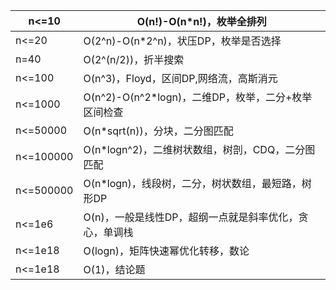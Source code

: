 | n<=10     | O(n!)-O(n*n!)，枚举全排列                              |
| --------- | ------------------------------------------------------ |
| n<=20     | O(2^n)-O(n*2^n)，状压DP，枚举是否选择                  |
| n=40      | O(2^(n/2))，折半搜索                                   |
| n<=100    | O(n^3)，Floyd，区间DP,网络流，高斯消元                 |
| n<=1000   | O(n^2)-O(n^2*logn)，二维DP，枚举，二分+枚举区间检查    |
| n<=50000  | O(n*sqrt(n))，分块，二分图匹配                         |
| n<=100000 | O(n*logn^2)，二维树状数组，树剖，CDQ，二分图匹配       |
| n<=500000 | O(n*logn)，线段树，二分，树状数组，最短路，树形DP      |
| n<=1e6    | O(n)，一般是线性DP，超纲一点就是斜率优化，贪心，单调栈 |
| n<=1e18   | O(logn)，矩阵快速幂优化转移，数论                      |
| n<=1e18   | O(1)，结论题                                           |